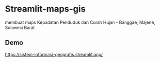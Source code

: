 # Streamlit-maps-gis
membuat maps Kepadatan Penduduk dan Curah Hujan - Banggae, Majene, Sulawesi Barat
## Demo
https://sistem-informasi-geografis.streamlit.app/
